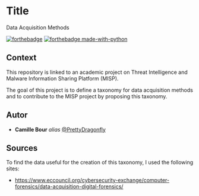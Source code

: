 # Title
Data Acquisition Methods

[![forthebadge](http://forthebadge.com/images/badges/built-with-love.svg)](http://forthebadge.com)
[![forthebadge made-with-python](http://ForTheBadge.com/images/badges/made-with-python.svg)](https://www.python.org/)

## Context

This repository is linked to an academic project on Threat Intelligence and Malware Information Sharing Platform (MISP).

The goal of this project is to define a taxonomy for data acquisition methods and to contribute to the MISP project by proposing this taxonomy.

## Autor

* **Camille Bour** _alias_ [@PrettyDragonfly](https://github.com/PrettyDragonfly)

## Sources

To find the data useful for the creation of this taxonomy, I used the following sites:
* https://www.eccouncil.org/cybersecurity-exchange/computer-forensics/data-acquisition-digital-forensics/
